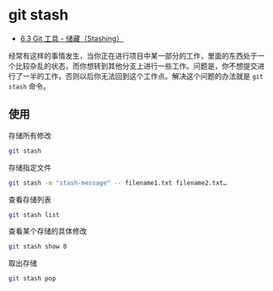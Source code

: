 # git stash

- [6.3 Git 工具 - 储藏（Stashing）](https://git-scm.com/book/zh/v1/Git-%E5%B7%A5%E5%85%B7-%E5%82%A8%E8%97%8F%EF%BC%88Stashing%EF%BC%89)

经常有这样的事情发生，当你正在进行项目中某一部分的工作，里面的东西处于一个比较杂乱的状态，而你想转到其他分支上进行一些工作。问题是，你不想提交进行了一半的工作，否则以后你无法回到这个工作点。解决这个问题的办法就是 `git stash` 命令。

## 使用

存储所有修改

```sh
git stash
```

存储指定文件

```sh
git stash -m "stash-message" -- filename1.txt filename2.txt…
```

查看存储列表

```sh
git stash list
```

查看某个存储的具体修改

```sh
git stash show 0
```

取出存储

```sh
git stash pop
```
